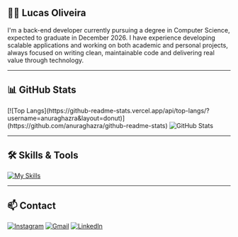 ## 👨‍💻 Lucas Oliveira

I'm a back-end developer currently pursuing a degree in Computer Science, expected to graduate in December 2026. I have experience developing scalable applications and working on both academic and personal projects, always focused on writing clean, maintainable code and delivering real value through technology.

---

## 📊 GitHub Stats

<picture>
  <source
    srcset="https://github-readme-stats.vercel.app/api?username=lucasoliveira04&show_icons=true&theme=dark"
    media="(prefers-color-scheme: dark)"
  />
  [![Top Langs](https://github-readme-stats.vercel.app/api/top-langs/?username=anuraghazra&layout=donut)](https://github.com/anuraghazra/github-readme-stats)
  <source
    srcset="https://github-readme-stats.vercel.app/api?username=lucasoliveira04&show_icons=true"
    media="(prefers-color-scheme: light), (prefers-color-scheme: no-preference)"
  />
  <img src="https://github-readme-stats.vercel.app/api?username=lucasoliveira04&show_icons=true" alt="GitHub Stats" />
</picture>

---

## 🛠️ Skills & Tools

[![My Skills](https://skillicons.dev/icons?i=java,react,typescript,python,javascript,docker)](https://skillicons.dev)


---

## 📫 Contact

[![Instagram](https://img.shields.io/badge/-Instagram-%23E4405F?style=for-the-badge&logo=instagram&logoColor=white)](https://www.instagram.com/lucasoliveira.04_/?next=%2F)
[![Gmail](https://img.shields.io/badge/Gmail-D14836?style=for-the-badge&logo=gmail&logoColor=white)](mailto:camposdlucasoli@gmail.com)
[![LinkedIn](https://img.shields.io/badge/LinkedIn-0077B5?style=for-the-badge&logo=linkedin&logoColor=white)](https://www.linkedin.com/in/lucas-oliveira-campos)
